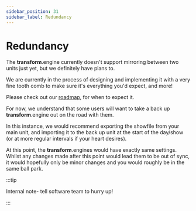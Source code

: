 ```yaml
---
sidebar_position: 31
sidebar_label: Redundancy
---
```


# Redundancy

The **transform**.engine currently doesn't support mirroring between two units just yet, but we definitely have plans to. 

We are currently in the process of designing and implementing it with a very fine tooth comb to make sure it's everything you'd expect, and more!  

Please check out our [roadmap](https://docs.fourieraudio.com/roadmap/), for when to expect it. 

For now, we understand that some users will want to take a back up **transform**.engine out on the road with them. 

In this instance, we would recommend exporting the showfile from your main unit, and importing it to the back up unit at the start of the day/show (or at more regular intervals if your heart desires). 

At this point, the **transform**.engines would have exactly same settings. Whilst any changes made after this point would lead them to be out of sync, it would hopefully only be minor changes and you would roughly be in the same ball park.

:::tip

Internal note- tell software team to hurry up!

:::


